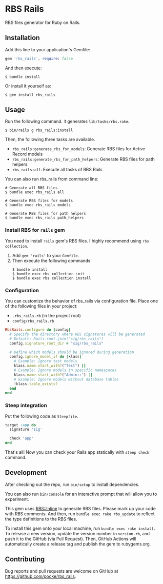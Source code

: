 # RBS Rails

RBS files generator for Ruby on Rails.

## Installation

Add this line to your application's Gemfile:

```ruby
gem 'rbs_rails', require: false
```

And then execute:

    $ bundle install

Or install it yourself as:

    $ gem install rbs_rails

## Usage

Run the following command. It generates `lib/tasks/rbs.rake`.

```console
$ bin/rails g rbs_rails:install
```

Then, the following three tasks are available.

* `rbs_rails:generate_rbs_for_models`: Generate RBS files for Active Record models
* `rbs_rails:generate_rbs_for_path_helpers`: Generate RBS files for path helpers
* `rbs_rails:all`: Execute all tasks of RBS Rails

You can also run rbs_rails from command line:

```console
# Generate all RBS files
$ bundle exec rbs_rails all

# Generate RBS files for models
$ bundle exec rbs_rails models

# Generate RBS files for path helpers
$ bundle exec rbs_rails path_helpers
```

### Install RBS for `rails` gem

You need to install `rails` gem's RBS files. I highly recommend using `rbs collection`.

1. Add `gem 'rails'` to your `Gemfile`.
1. Then execute the following commands
   ```console
   $ bundle install
   $ bundle exec rbs collection init
   $ bundle exec rbs collection install
   ```

### Configuration

You can customize the behavior of rbs_rails via configuration file. Place one of the following files in your project:

* `.rbs_rails.rb` (in the project root)
* `config/rbs_rails.rb`

```ruby
RbsRails.configure do |config|
  # Specify the directory where RBS signatures will be generated
  # Default: Rails.root.join("sig/rbs_rails")
  config.signature_root_dir = "sig/rbs_rails"

  # Define which models should be ignored during generation
  config.ignore_model_if do |klass|
    # Example: Ignore test models
    klass.name.start_with?("Test") ||
    # Example: Ignore models in specific namespaces
    klass.name.start_with?("Admin::") ||
    # Example: Ignore models without database tables
    !klass.table_exists?
  end
end
```

### Steep integration

Put the following code as `Steepfile`.

```ruby
target :app do
  signature 'sig'

  check 'app'
end
```

That's all! Now you can check your Rails app statically with `steep check` command.

## Development

After checking out the repo, run `bin/setup` to install dependencies.

You can also run `bin/console` for an interactive prompt that will allow you to experiment.

This gem uses [RBS::Inline](https://github.com/soutaro/rbs-inline) to generate RBS files.  Please mark up your code with RBS comments.
And then, run `bundle exec rake rbs_update` to reflect the type definitions to the RBS files.

To install this gem onto your local machine, run `bundle exec rake install`. To release a new version, update the version number in `version.rb`, and push it to the GitHub (via Pull Request).  Then, GitHub Actions will automatically create a release tag and publish the gem to rubygems.org.

## Contributing

Bug reports and pull requests are welcome on GitHub at https://github.com/pocke/rbs_rails.

